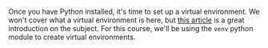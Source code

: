 Once you have Python installed, it's time to set up a virtual environment. We won't cover what a virtual environment is here, but [this article](https://realpython.com/python-virtual-environments-a-primer/) is a great introduction on the subject. For this course, we'll be using the `venv` python module to create virtual environments.

